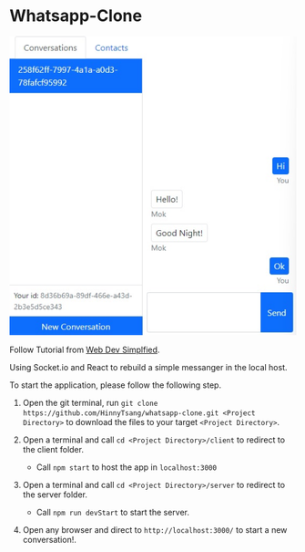 # Whatsapp-Clone

<div align="center" ><img src='client\public\example.jpg'></div>

Follow Tutorial from [Web Dev Simplfied](https://youtu.be/tBr-PybP_9c).

Using Socket.io and React to rebuild a simple messanger in the local host.

To start the application, please follow the following step.

1. Open the git terminal, run `git clone https://github.com/HinnyTsang/whatsapp-clone.git <Project Directory>` to download the files to your target `<Project Directory>`.

2. Open a terminal and call `cd <Project Directory>/client` to redirect to the client folder.

   - Call `npm start` to host the app in `localhost:3000`

3. Open a terminal and call `cd <Project Directory>/server` to redirect to the server folder.

   - Call `npm run devStart` to start the server.

4. Open any browser and direct to `http://localhost:3000/` to start a new conversation!.
